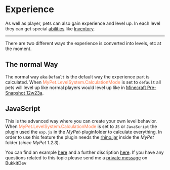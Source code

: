 # Experience

As well as player, pets can also gain experience and level up.
In each level they can get special [abilities](skills) like [Inventory](skills/backpack).

----

There are two different ways the experience is converted into levels, etc at the moment.

## The normal Way

The normal way aka `Default` is the default way the experience part is calculated. When <font color="Coral">MyPet.LevelSystem.CalculationMode</font> is set to `default` all pets will level up like normal players would level up like in [Minecraft Pre-Snapshot 12w23a](http://www.minecraftwiki.net/wiki/Experience#Pre-Snapshot_12w23a).

## JavaScript

This is the advanced way where you can create your own level behavior. When <font color="Coral">MyPet.LevelSystem.CalculationMode</font> is set to `JS` or `JavaScript` the plugin used the `exp.js` in the *MyPet*-pluginfolder to calculate everything. In order to use this feature the plugin needs the [rhino.jar](https://github.com/mozilla/rhino/releases) inside the *MyPet* folder (_since MyPet 1.2.3_).

You can find an example [here](https://github.com/xXKeyleXx/MyPet/blob/master/experience-scripts/exp.js) and a further discription [here](expjs). If you have any questions related to this topic please send me a [private message](http://dev.bukkit.org/home/send-private-message/?to=xXKeyleXx) on BukkitDev

